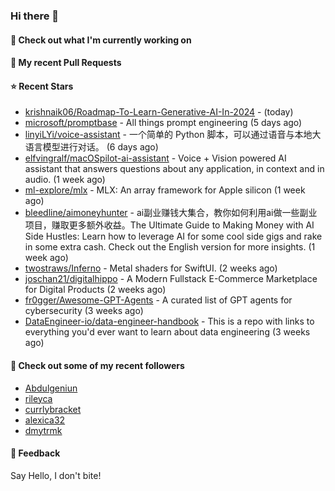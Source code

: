 ### Hi there 👋

#### 👷 Check out what I'm currently working on

#### 🔨 My recent Pull Requests


#### ⭐ Recent Stars

- [krishnaik06/Roadmap-To-Learn-Generative-AI-In-2024](https://github.com/krishnaik06/Roadmap-To-Learn-Generative-AI-In-2024) -  (today)
- [microsoft/promptbase](https://github.com/microsoft/promptbase) - All things prompt engineering (5 days ago)
- [linyiLYi/voice-assistant](https://github.com/linyiLYi/voice-assistant) - 一个简单的 Python 脚本，可以通过语音与本地大语言模型进行对话。 (6 days ago)
- [elfvingralf/macOSpilot-ai-assistant](https://github.com/elfvingralf/macOSpilot-ai-assistant) - Voice &#43; Vision powered AI assistant that answers questions about any application, in context and in audio. (1 week ago)
- [ml-explore/mlx](https://github.com/ml-explore/mlx) - MLX: An array framework for Apple silicon (1 week ago)
- [bleedline/aimoneyhunter](https://github.com/bleedline/aimoneyhunter) - ai副业赚钱大集合，教你如何利用ai做一些副业项目，赚取更多额外收益。The Ultimate Guide to Making Money with AI Side Hustles: Learn how to leverage AI for some cool side gigs and rake in some extra cash. Check out the English version for more insights. (1 week ago)
- [twostraws/Inferno](https://github.com/twostraws/Inferno) - Metal shaders for SwiftUI. (2 weeks ago)
- [joschan21/digitalhippo](https://github.com/joschan21/digitalhippo) - A Modern Fullstack E-Commerce Marketplace for Digital Products (2 weeks ago)
- [fr0gger/Awesome-GPT-Agents](https://github.com/fr0gger/Awesome-GPT-Agents) - A curated list of GPT agents for cybersecurity (3 weeks ago)
- [DataEngineer-io/data-engineer-handbook](https://github.com/DataEngineer-io/data-engineer-handbook) - This is a repo with links to everything you&#39;d ever want to learn about data engineering (3 weeks ago)

#### 👯 Check out some of my recent followers

- [Abdulgeniun](https://github.com/Abdulgeniun)
- [rileyca](https://github.com/rileyca)
- [currlybracket](https://github.com/currlybracket)
- [alexica32](https://github.com/alexica32)
- [dmytrmk](https://github.com/dmytrmk)

#### 💬 Feedback

Say Hello, I don't bite!